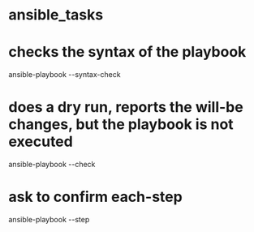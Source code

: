 # ansible_tasks


 # checks the syntax of the playbook 
ansible-playbook <name> --syntax-check
  
  # does a dry run, reports the will-be changes, but the playbook is not executed  
ansible-playbook <name> --check 
  
   # ask to confirm each-step
ansible-playbook <name> --step
